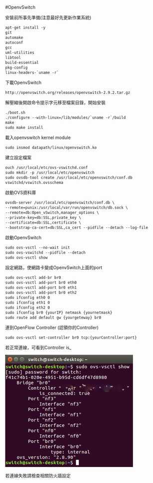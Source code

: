#OpenvSwitch

安裝前所事先準備(注意最好先更新作業系統)

    apt-get install -y 
    git 
    automake 
    autoconf 
    gcc 
    uml-utilities 
    libtool 
    build-essential
    pkg-config 
    linux-headers-`uname -r`
    
下載OpenvSwitch

    http://openvswitch.org/releases/openvswitch-2.9.2.tar.gz
    
解壓縮後開啟命令提示字元移至檔案目錄，開始安裝

    ./boot.sh
    ./configure --with-linux=/lib/modules/`uname -r`/build
    make
    sudo make install
    
載入openvswitch kernel module

    sudo insmod datapath/linux/openvswitch.ko
    
建立設定檔案

    ouch /usr/local/etc/ovs-vswitchd.conf
    sudo mkdir -p /usr/local/etc/openvswitch
    sudo ovsdb-tool create /usr/local/etc/openvswitch/conf.db vswitchd/vswitch.ovsschema
    
啟動OVS資料庫

    ovsdb-server /usr/local/etc/openvswitch/conf.db \
    --remote=punix:/usr/local/var/run/openvswitch/db.sock \
    --remote=db:Open_vSwitch,manager_options \
    --private-key=db:SSL,private_key \
    --certificate=db:SSL,certificate \
    --bootstrap-ca-cert=db:SSL,ca_cert --pidfile --detach --log-file
    
啟動OpenvSwitch

    sudo ovs-vsctl --no-wait init
    sudo ovs-vswitchd --pidfile --detach
    sudo ovs-vsctl show
    
設定網路，使網路卡變成OpenvSwitch上面的port

    sudo ovs-vsctl add-br br0
    sudo ovs-vsctl add-port br0 eth0
    sudo ovs-vsctl add-port br0 eth1
    sudo ovs-vsctl add-port br0 eth2
    sudo ifconfig eth0 0
    sudo ifconfig eth1 0
    sudo ifconfig eth2 0
    sudo ifconfig br0 {yourIP} netmask {yournetmask}
    sudo route add default gw {yourgeteway} br0
    
連到OpenFlow Controller (認領你的Controller)

    sudo ovs-vsctl set-controller br0 tcp:{yourController:port}
    
若正常連線，可看到Controller is_

![switch](https://github.com/ChouJustice/SDN-Project/blob/master/Images/switch.png)
    
若連線失敗請檢查相關防火牆設定
